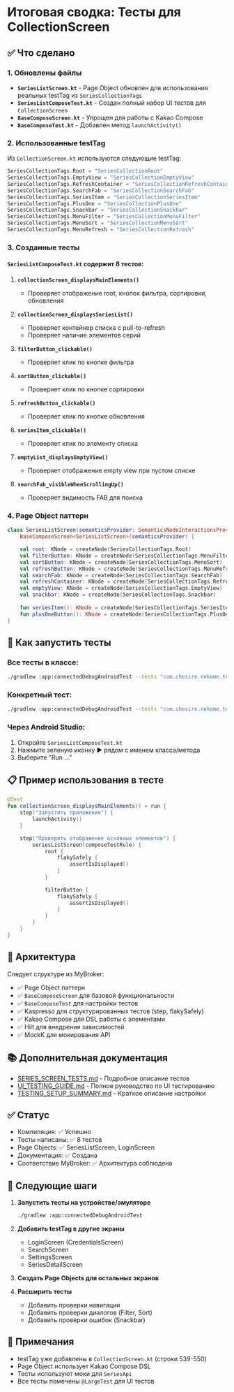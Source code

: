 # Итоговая сводка: Тесты для CollectionScreen

## ✅ Что сделано

### 1. Обновлены файлы
- **`SeriesListScreen.kt`** - Page Object обновлен для использования реальных testTag из `SeriesCollectionTags`
- **`SeriesListComposeTest.kt`** - Создан полный набор UI тестов для `CollectionScreen`
- **`BaseComposeScreen.kt`** - Упрощен для работы с Kakao Compose
- **`BaseComposeTest.kt`** - Добавлен метод `launchActivity()`

### 2. Использованные testTag

Из `CollectionScreen.kt` используются следующие testTag:

```kotlin
SeriesCollectionTags.Root = "SeriesCollectionRoot"
SeriesCollectionTags.EmptyView = "SeriesCollectionEmptyView"
SeriesCollectionTags.RefreshContainer = "SeriesCollectionRefreshContainer"
SeriesCollectionTags.SearchFab = "SeriesCollectionSearchFab"
SeriesCollectionTags.SeriesItem = "SeriesCollectionSeriesItem"
SeriesCollectionTags.PlusOne = "SeriesCollectionPlusOne"
SeriesCollectionTags.Snackbar = "SeriesCollectionSnackbar"
SeriesCollectionTags.MenuFilter = "SeriesCollectionMenuFilter"
SeriesCollectionTags.MenuSort = "SeriesCollectionMenuSort"
SeriesCollectionTags.MenuRefresh = "SeriesCollectionRefresh"
```

### 3. Созданные тесты

#### `SeriesListComposeTest.kt` содержит 8 тестов:

1. **`collectionScreen_displaysMainElements()`**
   - Проверяет отображение root, кнопок фильтра, сортировки, обновления

2. **`collectionScreen_displaysSeriesList()`**
   - Проверяет контейнер списка с pull-to-refresh
   - Проверяет наличие элементов серий

3. **`filterButton_clickable()`**
   - Проверяет клик по кнопке фильтра

4. **`sortButton_clickable()`**
   - Проверяет клик по кнопке сортировки

5. **`refreshButton_clickable()`**
   - Проверяет клик по кнопке обновления

6. **`seriesItem_clickable()`**
   - Проверяет клик по элементу списка

7. **`emptyList_displaysEmptyView()`**
   - Проверяет отображение empty view при пустом списке

8. **`searchFab_visibleWhenScrollingUp()`**
   - Проверяет видимость FAB для поиска

### 4. Page Object паттерн

```kotlin
class SeriesListScreen(semanticsProvider: SemanticsNodeInteractionsProvider) :
    BaseComposeScreen<SeriesListScreen>(semanticsProvider) {

    val root: KNode = createNode(SeriesCollectionTags.Root)
    val filterButton: KNode = createNode(SeriesCollectionTags.MenuFilter)
    val sortButton: KNode = createNode(SeriesCollectionTags.MenuSort)
    val refreshButton: KNode = createNode(SeriesCollectionTags.MenuRefresh)
    val searchFab: KNode = createNode(SeriesCollectionTags.SearchFab)
    val refreshContainer: KNode = createNode(SeriesCollectionTags.RefreshContainer)
    val emptyView: KNode = createNode(SeriesCollectionTags.EmptyView)
    val snackbar: KNode = createNode(SeriesCollectionTags.Snackbar)
    
    fun seriesItem(): KNode = createNode(SeriesCollectionTags.SeriesItem)
    fun plusOneButton(): KNode = createNode(SeriesCollectionTags.PlusOne)
}
```

## 🚀 Как запустить тесты

### Все тесты в классе:
```bash
./gradlew :app:connectedDebugAndroidTest --tests "com.chesire.nekome.tests.SeriesListComposeTest"
```

### Конкретный тест:
```bash
./gradlew :app:connectedDebugAndroidTest --tests "com.chesire.nekome.tests.SeriesListComposeTest.collectionScreen_displaysMainElements"
```

### Через Android Studio:
1. Откройте `SeriesListComposeTest.kt`
2. Нажмите зеленую иконку ▶ рядом с именем класса/метода
3. Выберите "Run ..."

## 📋 Пример использования в тесте

```kotlin
@Test
fun collectionScreen_displaysMainElements() = run {
    step("Запустить приложение") {
        launchActivity()
    }

    step("Проверить отображение основных элементов") {
        seriesListScreen(composeTestRule) {
            root {
                flakySafely {
                    assertIsDisplayed()
                }
            }

            filterButton {
                flakySafely {
                    assertIsDisplayed()
                }
            }
        }
    }
}
```

## 🔧 Архитектура

Следует структуре из MyBroker:
- ✅ Page Object паттерн
- ✅ `BaseComposeScreen` для базовой функциональности
- ✅ `BaseComposeTest` для настройки тестов
- ✅ Kaspresso для структурированных тестов (step, flakySafely)
- ✅ Kakao Compose для DSL работы с элементами
- ✅ Hilt для внедрения зависимостей
- ✅ MockK для мокирования API

## 📚 Дополнительная документация

- [SERIES_SCREEN_TESTS.md](SERIES_SCREEN_TESTS.md) - Подробное описание тестов
- [UI_TESTING_GUIDE.md](UI_TESTING_GUIDE.md) - Полное руководство по UI тестированию
- [TESTING_SETUP_SUMMARY.md](TESTING_SETUP_SUMMARY.md) - Краткое описание настройки

## ✅ Статус

- Компиляция: ✅ Успешно
- Тесты написаны: ✅ 8 тестов
- Page Objects: ✅ SeriesListScreen, LoginScreen
- Документация: ✅ Создана
- Соответствие MyBroker: ✅ Архитектура соблюдена

## 🎯 Следующие шаги

1. **Запустить тесты на устройстве/эмуляторе**
   ```bash
   ./gradlew :app:connectedDebugAndroidTest
   ```

2. **Добавить testTag в другие экраны**
   - LoginScreen (CredentialsScreen)
   - SearchScreen
   - SettingsScreen
   - SeriesDetailScreen

3. **Создать Page Objects для остальных экранов**

4. **Расширить тесты**
   - Добавить проверки навигации
   - Добавить проверки диалогов (Filter, Sort)
   - Добавить проверки ошибок (Snackbar)

## 📝 Примечания

- testTag уже добавлены в `CollectionScreen.kt` (строки 539-550)
- Page Object использует Kakao Compose DSL
- Тесты используют моки для `SeriesApi`
- Все тесты помечены `@LargeTest` для UI тестов


